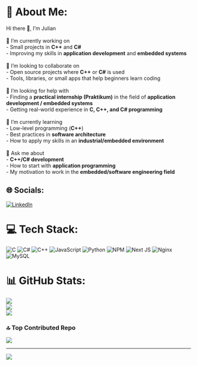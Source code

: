 # 💫 About Me:
 Hi there 👋, I’m Julian<br><br>🔭 I’m currently working on  <br>- Small projects in **C++** and **C#**  <br>- Improving my skills in **application development** and **embedded systems**<br><br>👯 I’m looking to collaborate on  <br>- Open source projects where **C++** or **C#** is used  <br>- Tools, libraries, or small apps that help beginners learn coding<br><br>🤝 I’m looking for help with  <br>- Finding a **practical internship (Praktikum)** in the field of **application development / embedded systems**  <br>- Getting real-world experience in **C, C++, and C# programming**<br><br>🌱 I’m currently learning  <br>- Low-level programming (**C++**)  <br>- Best practices in **software architecture**  <br>- How to apply my skills in an **industrial/embedded environment**<br><br>💬 Ask me about  <br>- **C++/C# development**  <br>- How to start with **application programming**  <br>- My motivation to work in the **embedded/software engineering field**


## 🌐 Socials:
[![LinkedIn](https://img.shields.io/badge/LinkedIn-%230077B5.svg?logo=linkedin&logoColor=white)](https://linkedin.com/in/julian-rolfes-086a07381/) 

# 💻 Tech Stack:
![C](https://img.shields.io/badge/c-%2300599C.svg?style=for-the-badge&logo=c&logoColor=white) ![C#](https://img.shields.io/badge/c%23-%23239120.svg?style=for-the-badge&logo=csharp&logoColor=white) ![C++](https://img.shields.io/badge/c++-%2300599C.svg?style=for-the-badge&logo=c%2B%2B&logoColor=white) ![JavaScript](https://img.shields.io/badge/javascript-%23323330.svg?style=for-the-badge&logo=javascript&logoColor=%23F7DF1E) ![Python](https://img.shields.io/badge/python-3670A0?style=for-the-badge&logo=python&logoColor=ffdd54) ![NPM](https://img.shields.io/badge/NPM-%23CB3837.svg?style=for-the-badge&logo=npm&logoColor=white) ![Next JS](https://img.shields.io/badge/Next-black?style=for-the-badge&logo=next.js&logoColor=white) ![Nginx](https://img.shields.io/badge/nginx-%23009639.svg?style=for-the-badge&logo=nginx&logoColor=white) ![MySQL](https://img.shields.io/badge/mysql-4479A1.svg?style=for-the-badge&logo=mysql&logoColor=white)
# 📊 GitHub Stats:
![](https://github-readme-stats.vercel.app/api?username=Julian-Rolfes&theme=radical&hide_border=false&include_all_commits=false&count_private=false)<br/>
![](https://nirzak-streak-stats.vercel.app/?user=Julian-Rolfes&theme=radical&hide_border=false)<br/>
![](https://github-readme-stats.vercel.app/api/top-langs/?username=Julian-Rolfes&theme=radical&hide_border=false&include_all_commits=false&count_private=false&layout=compact)

### 🔝 Top Contributed Repo
![](https://github-contributor-stats.vercel.app/api?username=Julian-Rolfes&limit=5&theme=dark&combine_all_yearly_contributions=true)

---
[![](https://visitcount.itsvg.in/api?id=Julian-Rolfes&icon=2&color=0)](https://visitcount.itsvg.in)

<!-- Proudly created with GPRM ( https://gprm.itsvg.in ) -->
